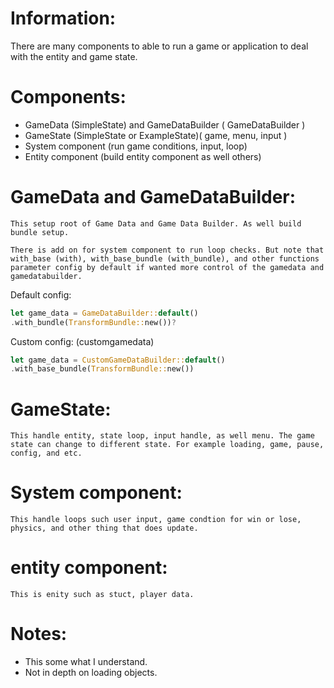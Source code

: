 



# Information:
There are many components to able to run a game or application to deal with the entity and game state.

# Components:
 * GameData (SimpleState) and GameDataBuilder ( GameDataBuilder )
 * GameState (SimpleState or ExampleState)( game, menu, input )
 * System component (run game conditions, input, loop)
 * Entity component (build entity component as well others)

# GameData and GameDataBuilder:
    This setup root of Game Data and Game Data Builder. As well build bundle setup.

    There is add on for system component to run loop checks. But note that with_base (with), with_base_bundle (with_bundle), and other functions parameter config by default if wanted more control of the gamedata and gamedatabuilder.

Default config:
```rust
let game_data = GameDataBuilder::default()
.with_bundle(TransformBundle::new())?
```
Custom config: (customgamedata)
```rust
let game_data = CustomGameDataBuilder::default()
.with_base_bundle(TransformBundle::new())
```

# GameState:
    This handle entity, state loop, input handle, as well menu. The game state can change to different state. For example loading, game, pause, config, and etc.

# System component:
    This handle loops such user input, game condtion for win or lose, physics, and other thing that does update.

# entity component:
    This is enity such as stuct, player data.

# Notes:
 * This some what I understand.
 * Not in depth on loading objects.